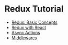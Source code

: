 # Redux Tutorial

* [Redux: Basic Concepts](./Redux.md)
* [Redux with React](./Redux-React.md)
* [Async Actions](./Thunk.md)
* [Middlewares](./Middlewares.md)